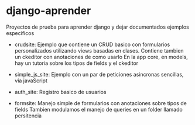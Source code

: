 # django-aprender
Proyectos de prueba para aprender django y dejar documentados ejemplos especificos

- crudsite: Ejemplo que contiene un CRUD basico con formularios personalizados utilizando views basadas en clases.
            Contiene tambien un ckeditor con anotaciones de como usarlo
            En la app core, en models, hay un tutoria sobre los tipos de fields y el ckeditor

- simple_js_site: Ejemplo con un par de peticiones asincronas sencillas, via javaScript

- auth_site: Registro basico de usuarios

- formsite: Manejo simple de formularios con anotaciones sobre tipos de fields
		 Tambien modulamos el manejo de queries en un folder llamado persitencia
